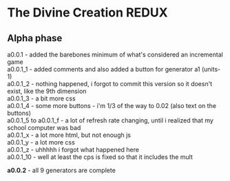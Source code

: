 # The Divine Creation REDUX

## Alpha phase
a0.0.1 - added the barebones minimum of what's considered an incremental game
<br>
a0.0.1_1 - added comments and also added a button for generator a1 (units-1)
<br>
a0.0.1_2 - nothing happened, i forgot to commit this version so it doesn't exist, like the 9th dimension
<br>
a0.0.1_3 - a bit more css
<br>
a0.0.1_4 - some more buttons - i'm 1/3 of the way to 0.02 (also text on the buttons)
<br>
a0.0.1_5 to a0.0.1_f - a lot of refresh rate changing, until i realized that my school computer was bad
<br>
a0.0.1_x - a lot more html, but not enough js
<br>
a0.0.1_y - a lot more css
<br>
a0.0.1_z - uhhhhh i forgot what happened here
<br>
a0.0.1_10 - well at least the cps is fixed so that it includes the mult

**a0.0.2** - all 9 generators are complete
